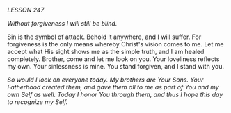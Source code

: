 *LESSON 247*

*Without forgiveness I will still be blind.*

Sin is the symbol of attack. Behold it anywhere, and I will suffer. For forgiveness is the only means whereby Christ's vision comes to me. Let me accept what His sight shows me as the simple truth, and I am healed completely. Brother, come and let me look on you. Your loveliness reflects my own. Your sinlessness is mine. You stand forgiven, and I stand with you.

_So would I look on everyone today. My brothers are Your Sons. Your Fatherhood created them, and gave them all to me as part of You and my own Self as well. Today I honor You through them, and thus I hope this day to recognize my Self._